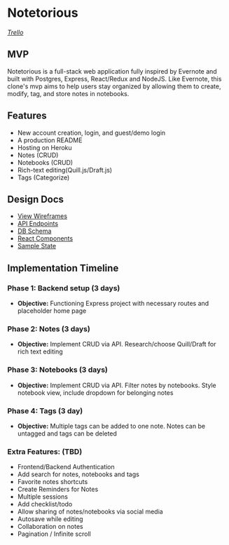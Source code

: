 # Notetorious

_[Trello](https://trello.com/b/BAHg7c4m/notetorious-evernote-app)_

## MVP

Notetorious is a full-stack web application fully inspired by Evernote and built with Postgres, Express, React/Redux and NodeJS. Like Evernote, this clone's mvp aims to help users stay organized by allowing them to create, modify, tag, and store notes in notebooks.

## Features

- New account creation, login, and guest/demo login
- A production README
- Hosting on Heroku
- Notes (CRUD)
- Notebooks (CRUD)
- Rich-text editing(Quill.js/Draft.js)
- Tags (Categorize)

## Design Docs

- [View Wireframes](./wireframes)
- [API Endpoints](./api-endpoints.md)
- [DB Schema](./schema.md)
- [React Components](./component-hierarchy.md)
- [Sample State](./sample-state.md)

## Implementation Timeline

### Phase 1: Backend setup (3 days)

- **Objective:** Functioning Express project with necessary routes and placeholder home page

### Phase 2: Notes (3 days)

- **Objective:** Implement CRUD via API. Research/choose Quill/Draft for rich text editing

### Phase 3: Notebooks (3 days)

- **Objective:** Implement CRUD via API. Filter notes by notebooks. Style notebook view, include dropdown for belonging notes

### Phase 4: Tags (3 day)

- **Objective:** Multiple tags can be added to one note. Notes can be untagged and tags can be deleted

### Extra Features: (TBD)

- Frontend/Backend Authentication
- Add search for notes, notebooks and tags
- Favorite notes shortcuts
- Create Reminders for Notes
- Multiple sessions
- Add checklist/todo
- Allow sharing of notes/notebooks via social media
- Autosave while editing
- Collaboration on notes
- Pagination / Infinite scroll

